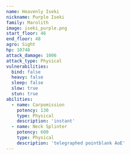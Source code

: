 ```yaml
---
name: Heavenly Iseki
nickname: Purple Iseki
family: Marolith
image: iseki_purple.png
start_floor: 46
end_floor: 48
agro: Sight
hp: 10748
attack_damage: 1006
attack_type: Physical
vulnerabilities:
  bind: false
  heavy: false
  sleep: false
  slow: true
  stun: true
abilities:
  - name: Carpomission
    potency: 130
    type: Physical
    description: 'instant'
  - name: Neck Splinter
    potency: 600
    type: Physical
    description: 'telegraphed pointblank AoE'
---
```


